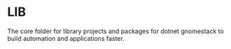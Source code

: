 # LIB

The core folder for library projects and packages for dotnet gnomestack to
build automation and applications faster.
